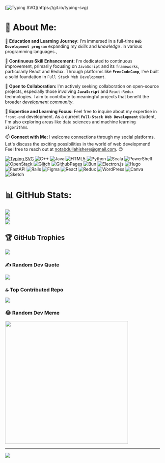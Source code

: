 [![Typing SVG](https://readme-typing-svg.demolab.com?font=Fira+Code&weight=500&pause=3832&color=00FF00&width=435&lines=Hello!+I+am+Abdullah+Najeeb!)](https://git.io/typing-svg)

# 💫 About Me:
🔭 **Education and Learning Journey:**
I'm immersed in a full-time **`Web Development program`** expanding my *skills* and *knowledge* .in various programming languages.,

🌱 **Continuous Skill Enhancement:**
I'm dedicated to continuous improvement, primarily focusing on `JavaScript` and its `frameworks`, particularly React and Redux. Through platforms like **`FreeCodeCamp`**, I've built a solid foundation in `Full Stack Web Development`.

👯 **Open to Collaboration:**
I'm actively seeking collaboration on open-source projects, especially those involving **`JavaScript`** and `React-Redux` technologies. I aim to contribute to meaningful projects that benefit the broader *development community*.

💬 **Expertise and Learning Focus:**
Feel free to inquire about my expertise in `front-end` development. As a current **`Full-Stack Web Development`** student, I'm also exploring areas like data sciences and machine learning `algorithms`.

📫 **Connect with Me:**
I welcome connections through my social platforms. Let's discuss the exciting possibilities in the world of web development! Feel free to reach out at notabdullahishere@gmail.com. 😊

 [![Typing SVG](https://readme-typing-svg.demolab.com?font=Fira&weight=500&pause=1032&color=00FF00&width=435&lines=Currently+Learning)](https://git.io/typing-svg)
![C++](https://img.shields.io/badge/c++-%2300599C.svg?style=for-the-badge&logo=c%2B%2B&logoColor=white) ![Java](https://img.shields.io/badge/java-%23ED8B00.svg?style=for-the-badge&logo=openjdk&logoColor=white) ![HTML5](https://img.shields.io/badge/html5-%23E34F26.svg?style=for-the-badge&logo=html5&logoColor=white) ![Python](https://img.shields.io/badge/python-3670A0?style=for-the-badge&logo=python&logoColor=ffdd54) ![Scala](https://img.shields.io/badge/scala-%23DC322F.svg?style=for-the-badge&logo=scala&logoColor=white) ![PowerShell](https://img.shields.io/badge/PowerShell-%235391FE.svg?style=for-the-badge&logo=powershell&logoColor=white) ![OpenStack](https://img.shields.io/badge/Openstack-%23f01742.svg?style=for-the-badge&logo=openstack&logoColor=white) ![Glitch](https://img.shields.io/badge/glitch-%233333FF.svg?style=for-the-badge&logo=glitch&logoColor=white) ![GithubPages](https://img.shields.io/badge/github%20pages-121013?style=for-the-badge&logo=github&logoColor=white) ![Bun](https://img.shields.io/badge/Bun-%23000000.svg?style=for-the-badge&logo=bun&logoColor=white) ![Electron.js](https://img.shields.io/badge/Electron-191970?style=for-the-badge&logo=Electron&logoColor=white) ![Hugo](https://img.shields.io/badge/Hugo-black.svg?style=for-the-badge&logo=Hugo) ![FastAPI](https://img.shields.io/badge/FastAPI-005571?style=for-the-badge&logo=fastapi) ![Rails](https://img.shields.io/badge/rails-%23CC0000.svg?style=for-the-badge&logo=ruby-on-rails&logoColor=white)  ![Figma](https://img.shields.io/badge/figma-%23F24E1E.svg?style=for-the-badge&logo=figma&logoColor=white) ![React](https://img.shields.io/badge/react-%2320232a.svg?style=for-the-badge&logo=react&logoColor=%2361DAFB) ![Redux](https://img.shields.io/badge/redux-%23593d88.svg?style=for-the-badge&logo=redux&logoColor=white) ![WordPress](https://img.shields.io/badge/WordPress-%23117AC9.svg?style=for-the-badge&logo=WordPress&logoColor=white) ![Canva](https://img.shields.io/badge/Canva-%2300C4CC.svg?style=for-the-badge&logo=Canva&logoColor=white)  ![Sketch](https://img.shields.io/badge/Sketch-FFB387?style=for-the-badge&logo=sketch&logoColor=black)


# 📊 GitHub Stats:

![](https://github-readme-stats.vercel.app/api?username=AbdullahNajeebb&theme=dark&hide_border=false&include_all_commits=false&count_private=false)<br/>
![](https://github-readme-streak-stats.herokuapp.com/?user=AbdullahNajeebb&theme=dark&hide_border=false)<br/>
![](https://github-readme-stats.vercel.app/api/top-langs/?username=AbdullahNajeebb&theme=dark&hide_border=false&include_all_commits=false&count_private=false&layout=compact)


## 🏆 GitHub Trophies
![](https://github-profile-trophy.vercel.app/?username=AbdullahNajeeb&theme=radical&no-frame=false&no-bg=true&margin-w=4)

### ✍️ Random Dev Quote
![](https://quotes-github-readme.vercel.app/api?type=horizontal&theme=merko)

### 🔝 Top Contributed Repo
![](https://github-contributor-stats.vercel.app/api?username=AbdullahNajeeb&limit=5&theme=dark_dimmed&combine_all_yearly_contributions=true)

### 😂 Random Dev Meme
<img src='https://randommeme-five.vercel.app/' style="height: 400px;"/>

---
[![](https://visitcount.itsvg.in/api?id=AbdullahNajeeb&icon=0&color=0)](https://visitcount.itsvg.in)

<!-- Proudly created with GPRM ( https://gprm.itsvg.in ) -->

<!---
AbdullahNajeebb/AbdullahNajeebb is a ✨ `special` ✨ repository because its `README.md` (this file) appears on your GitHub profile.
You can click the Preview link to take a look at your changes.
--->
